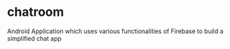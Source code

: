 # chatroom
Android Application which uses various functionalities of Firebase to build a simplified chat app
